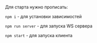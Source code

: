 Для старта нужно прописать:

`npm i` - для установки зависимостей

`npm run server` - для запуска WS сервера

`npm start` - для запуска клиента
